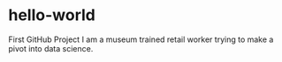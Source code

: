 # hello-world
First GitHub Project
I am a museum trained retail worker trying to make a pivot into data science. 
